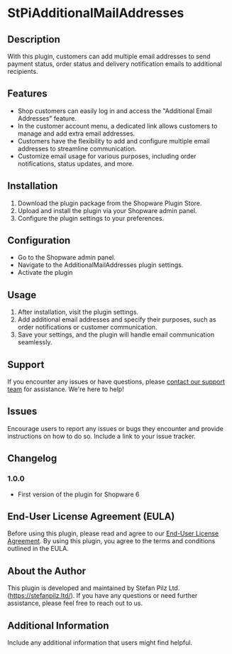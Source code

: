 # StPiAdditionalMailAddresses
## Description

With this plugin, customers can add multiple email addresses to send payment status, order status and delivery notification emails to additional recipients.

## Features

- Shop customers can easily log in and access the "Additional Email Addresses" feature.
- In the customer account menu, a dedicated link allows customers to manage and add extra email addresses.
- Customers have the flexibility to add and configure multiple email addresses to streamline communication.
- Customize email usage for various purposes, including order notifications, status updates, and more.

## Installation

1. Download the plugin package from the Shopware Plugin Store.
2. Upload and install the plugin via your Shopware admin panel.
3. Configure the plugin settings to your preferences.

## Configuration

- Go to the Shopware admin panel.
- Navigate to the AdditionalMailAddresses plugin settings.
- Activate the plugin

## Usage

1. After installation, visit the plugin settings.
2. Add additional email addresses and specify their purposes, such as order notifications or customer communication.
3. Save your settings, and the plugin will handle email communication seamlessly.

## Support

If you encounter any issues or have questions, please [contact our support team](mailto:plugins@stefanpilz.ltd) for assistance. We're here to help!

## Issues

Encourage users to report any issues or bugs they encounter and provide instructions on how to do so. Include a link to your issue tracker.

## Changelog

### 1.0.0
- First version of the plugin for Shopware 6

## End-User License Agreement (EULA)

Before using this plugin, please read and agree to our [End-User License Agreement](EULA.md). By using this plugin, you agree to the terms and conditions outlined in the EULA.

## About the Author

This plugin is developed and maintained by Stefan Pilz Ltd. (https://stefanpilz.ltd/). If you have any questions or need further assistance, please feel free to reach out to us.

## Additional Information

Include any additional information that users might find helpful.

